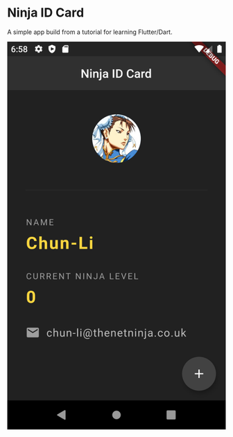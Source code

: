 # Ninja ID Card

A simple app build from a tutorial for learning Flutter/Dart.

![alt text](https://github.com/J1337/ninja_id/blob/master/render/Screenshot_1592607523.png) <!-- .element height="50%" width="50%" -->
